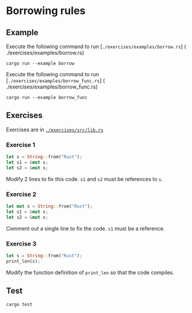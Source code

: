 # Borrowing rules

## Example

Execute the following command to run [`./exercises/examples/borrow.rs`] ( ./exercises/examples/borrow.rs)

```shell
cargo run --example borrow
```

Execute the following command to run [`./exercises/examples/borrow_func.rs`] ( ./exercises/examples/borrow_func.rs)

```shell
cargo run --example borrow_func
```

## Exercises

Exercises are in [`./exercises/src/lib.rs`](./exercises/src/lib.rs)

### Exercise 1

```rust
let s = String::from("Rust");
let s1 = &mut s;
let s2 = &mut s;
```

Modify 2 lines to fix this code. `s1` and `s2` must be references to `s`.

### Exercise 2

```rust
let mut s = String::from("Rust");
let s1 = &mut s;
let s2 = &mut s;
```

Comment out a single line to fix the code. `s1` must be a reference.

### Exercise 3

```rust
let s = String::from("Rust");
print_len(s);
```

Modify the function definition of `print_len` so that the code compiles.

## Test

```shell
cargo test
```
